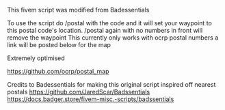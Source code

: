 This fivem script was modified from Badessentials 

To use the script do /postal with the code and it will set your waypoint to this postal code's location.
/postal again with no numbers in front will remove the waypoint
This currently only works with ocrp postal numbers a link will be posted below for the map

Extremely optimised

https://github.com/ocrp/postal_map


Credits to Badessentials for making this original script inspired off nearest postals
https://github.com/JaredScar/Badssentials
https://docs.badger.store/fivem-misc.-scripts/badssentials
